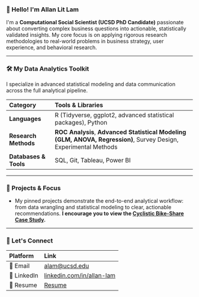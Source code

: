 ### 👋 Hello! I'm Allan Lit Lam

I'm a **Computational Social Scientist (UCSD PhD Candidate)** passionate about converting complex business questions into actionable, statistically validated insights. My core focus is on applying rigorous research methodologies to real-world problems in business strategy, user experience, and behavioral research.

---

### 🛠️ My Data Analytics Toolkit

I specialize in advanced statistical modeling and data communication across the full analytical pipeline.

| Category | Tools & Libraries |
| :--- | :--- |
| **Languages** | R (Tidyverse, ggplot2, advanced statistical packages), Python |
| **Research Methods** | **ROC Analysis**, **Advanced Statistical Modeling (GLM, ANOVA, Regression)**, Survey Design, Experimental Methods |
| **Databases & Tools** | SQL, Git, Tableau, Power BI|

---

### 🚀 Projects & Focus

* My pinned projects demonstrate the end-to-end analytical workflow: from data wrangling and statistical modeling to clear, actionable recommendations. **I encourage you to view the [Cyclistic Bike-Share Case Study](LINK-TO-CYCLISTIC-REPO).**

---

### 🤝 Let's Connect

| Platform | Link |
| :--- | :--- |
| 📧 Email | [alam@ucsd.edu](mailto:alam@ucsd.edu)   |
| 🔗 LinkedIn | [linkedin.com/in/allan-lam](https://www.linkedin.com/in/allan-lam/)   |
| 📝 Resume| [Resume](./Allan_Lam_Resume.pdf)  |
